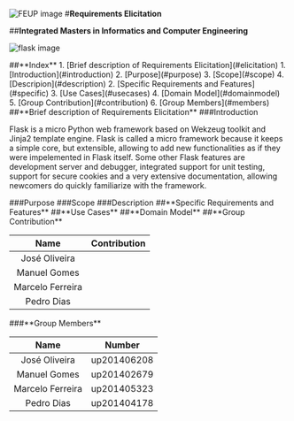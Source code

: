 ![FEUP image](https://sigarra.up.pt/feup/pt/WEB_GESSI_DOCS.download_file?p_name=F-370784536/logo_cores_oficiais.jpg)
#**Requirements Elicitation**

##**Integrated Masters in Informatics and Computer Engineering**

![flask image](http://flask.pocoo.org/static/logo/flask.png)

<a name="index"/>
##**Index**
1. [Brief description of Requirements Elicitation](#elicitation)
  1. [Introduction](#introduction)
  2. [Purpose](#purpose)
  3. [Scope](#scope)
  4. [Descripion](#description)
2. [Specific Requirements and Features](#specific)
3. [Use Cases](#usecases)
4. [Domain Model](#domainmodel)
5. [Group Contribution](#contribution)
6. [Group Members](#members)

<a name="elicitation"/>
##**Brief description of Requirements Elicitation**

<a name="introduction"/>
###Introduction

Flask is a micro Python web framework based on Wekzeug toolkit and Jinja2 template engine. Flask is called a micro framework because it keeps a simple core, but extensible, allowing to add new functionalities as if they were impelemented in Flask itself. Some other Flask features are development server and debugger, integrated support for unit testing, support for secure cookies and a very extensive documentation, allowing newcomers do quickly familiarize with the framework.

<a name="purpose"/>
###Purpose

<a name="scope"/>
###Scope

<a name="description"/>
###Description








<a name="specific"/>
##**Specific Requirements and Features**







<a name="usecases"/>
##**Use Cases**







<a name="domainmodel"/>
##**Domain Model**







<a name="contribution"/>
##**Group Contribution**

|Name|Contribution|
| :---: | :---: |
|José Oliveira| |
|Manuel Gomes| |
|Marcelo Ferreira| |
|Pedro Dias| |

<a name="members"/>
###**Group Members**

|Name|Number|
| :---: | :---: |
|José Oliveira|up201406208|
|Manuel Gomes|up201402679 |
|Marcelo Ferreira|up201405323|
|Pedro Dias|up201404178|
